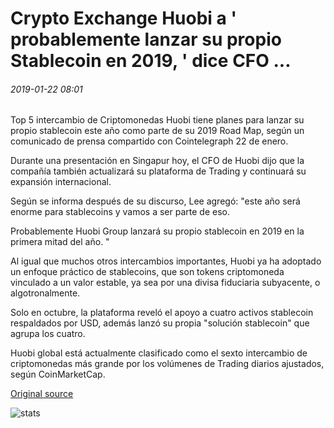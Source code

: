 # Crypto Exchange Huobi a ' probablemente lanzar su propio Stablecoin en 2019, ' dice CFO ...

###### 2019-01-22 08:01

Top 5 intercambio de Criptomonedas Huobi tiene planes para lanzar su propio stablecoin este año como parte de su 2019 Road Map, según un comunicado de prensa compartido con Cointelegraph 22 de enero.

Durante una presentación en Singapur hoy, el CFO de Huobi dijo que la compañía también actualizará su plataforma de Trading y continuará su expansión internacional.

Según se informa después de su discurso, Lee agregó: "este año será enorme para stablecoins y vamos a ser parte de eso.

Probablemente Huobi Group lanzará su propio stablecoin en 2019 en la primera mitad del año. "

Al igual que muchos otros intercambios importantes, Huobi ya ha adoptado un enfoque práctico de stablecoins, que son tokens criptomoneda vinculado a un valor estable, ya sea por una divisa fiduciaria subyacente, o algotronalmente.

Solo en octubre, la plataforma reveló el apoyo a cuatro activos stablecoin respaldados por USD, además lanzó su propia "solución stablecoin" que agrupa los cuatro.

Huobi global está actualmente clasificado como el sexto intercambio de criptomonedas más grande por los volúmenes de Trading diarios ajustados, según CoinMarketCap.

[Original source](https://cointelegraph.com/news/crypto-exchange-huobi-to-likely-launch-its-own-stablecoin-in-2019-says-cfo)

![stats](https://c.statcounter.com/11760860/0/a89fa40b/1/ "stats")